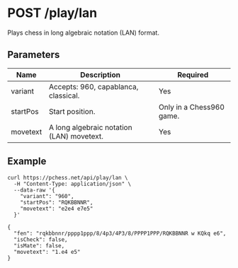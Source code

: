 # POST /play/lan

Plays chess in long algebraic notation (LAN) format.

## Parameters

| Name | Description | Required |
| ---- | ----------- | -------- |
| variant | Accepts: 960, capablanca, classical. | Yes |
| startPos | Start position. | Only in a Chess960 game. |
| movetext | A long algebraic notation (LAN) movetext. | Yes |

## Example

```text
curl https://pchess.net/api/play/lan \
  -H "Content-Type: application/json" \
  --data-raw '{
    "variant": "960",
    "startPos": "RQKBBNNR",
    "movetext": "e2e4 e7e5"
  }'
```

```text
{
  "fen": "rqkbbnnr/pppp1ppp/8/4p3/4P3/8/PPPP1PPP/RQKBBNNR w KQkq e6",
  "isCheck": false,
  "isMate": false,
  "movetext": "1.e4 e5"
}
```
